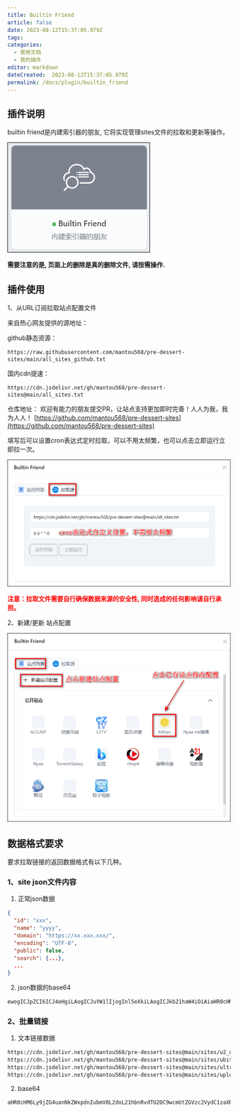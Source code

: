 ```yaml
---
title: Builtin Friend
article: false
date: 2023-08-12T15:37:05.979Z
tags:
categories: 
  - 使用文档
  - 我的插件
editor: markdown
dateCreated:  2023-08-12T15:37:05.979Z
permalink: /docs/plugin/builtin_friend
---
```


## 插件说明

builtin friend是内建索引器的朋友, 它将实现管理sites文件的拉取和更新等操作。

![0501.png](./images/0501.png)

**需要注意的是, 页面上的删除是真的删除文件, 请按需操作.**


## 插件使用

1、从URL订阅拉取站点配置文件

来自热心网友提供的源地址：

github静态资源：
```
https://raw.githubusercontent.com/mantou568/pre-dessert-sites/main/all_sites_github.txt
```

国内cdn提速：
```
https://cdn.jsdelivr.net/gh/mantou568/pre-dessert-sites@main/all_sites.txt
```
仓库地址：
欢迎有能力的朋友提交PR，让站点支持更加即时完善！人人为我，我为人人！
[https://github.com/mantou568/pre-dessert-sites](https://github.com/mantou568/pre-dessert-sites)


填写后可以设置cron表达式定时拉取，可以不用太频繁，也可以点击立即运行立即拉一次。

![0503.png](./images/0503.png)

**<p style="color:red">注意：拉取文件需要自行确保数据来源的安全性, 同时造成的任何影响请自行承担。</p>**

2、新建/更新 站点配置

![0502.png](./images/0502.png)

## 数据格式要求

要求拉取链接的返回数据格式有以下几种。

### 1、site json文件内容

1. 正常json数据
```json
{
  "id": "xxx",
  "name": "yyyy",
  "domain": "https://xx.xxx.xxx/",
  "encoding": "UTF-8",
  "public": false,
  "search": {...},
  ...
}
```
2. json数据的base64

```txt
ewogICJpZCI6ICJ4eHgiLAogICJuYW1lIjogInl5eXkiLAogICJkb21haW4iOiAiaHR0cHM6Ly94eC54eHgueHh4LyIsCiAgImVuY29kaW5nIjogIlVURi04IiwKICAicHVibGljIjogZmFsc2UsCiAgInNlYXJjaCI6IHsuLi59LAogIC4uLgp9
```

### 2、批量链接

1. 文本链接数据

```txt
https://cdn.jsdelivr.net/gh/mantou568/pre-dessert-sites@main/sites/u2_dmhy_org.json
https://cdn.jsdelivr.net/gh/mantou568/pre-dessert-sites@main/sites/ubits_club.json
https://cdn.jsdelivr.net/gh/mantou568/pre-dessert-sites@main/sites/ultrahd_net.json
https://cdn.jsdelivr.net/gh/mantou568/pre-dessert-sites@main/sites/uploads_ltd.json
```

2. base64

```
aHR0cHM6Ly9jZG4uanNkZWxpdnIubmV0L2doL21hbnRvdTU2OC9wcmUtZGVzc2VydC1zaXRlc0BtYWluL3NpdGVzL3UyX2RtaHlfb3JnLmpzb24KaHR0cHM6Ly9jZG4uanNkZWxpdnIubmV0L2doL21hbnRvdTU2OC9wcmUtZGVzc2VydC1zaXRlc0BtYWluL3NpdGVzL3ViaXRzX2NsdWIuanNvbgpodHRwczovL2Nkbi5qc2RlbGl2ci5uZXQvZ2gvbWFudG91NTY4L3ByZS1kZXNzZXJ0LXNpdGVzQG1haW4vc2l0ZXMvdWx0cmFoZF9uZXQuanNvbgpodHRwczovL2Nkbi5qc2RlbGl2ci5uZXQvZ2gvbWFudG91NTY4L3ByZS1kZXNzZXJ0LXNpdGVzQG1haW4vc2l0ZXMvdXBsb2Fkc19sdGQuanNvbg==
```

